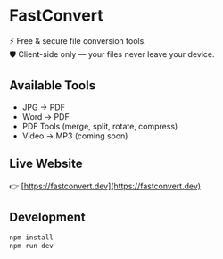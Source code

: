 # FastConvert

⚡ Free & secure file conversion tools.  
🛡️ Client-side only — your files never leave your device.  

## Available Tools
- JPG → PDF
- Word → PDF
- PDF Tools (merge, split, rotate, compress)
- Video → MP3 (coming soon)

## Live Website
👉 [https://fastconvert.dev](https://fastconvert.dev)

## Development
```bash
npm install
npm run dev
